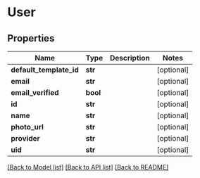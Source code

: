# User

## Properties
Name | Type | Description | Notes
------------ | ------------- | ------------- | -------------
**default_template_id** | **str** |  | [optional] 
**email** | **str** |  | [optional] 
**email_verified** | **bool** |  | [optional] 
**id** | **str** |  | [optional] 
**name** | **str** |  | [optional] 
**photo_url** | **str** |  | [optional] 
**provider** | **str** |  | [optional] 
**uid** | **str** |  | [optional] 

[[Back to Model list]](../README.md#documentation-for-models) [[Back to API list]](../README.md#documentation-for-api-endpoints) [[Back to README]](../README.md)



